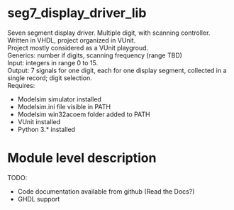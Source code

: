 # seg7_display_driver_lib
Seven segment display driver. Multiple digit, with scanning controller. Written in VHDL, project organized in VUnit.\
Project mostly considered as a VUnit playgroud.\
Generics: number if digits, scanning frequency (range TBD)\
Input: integers in range 0 to 15.\
Output: 7 signals for one digit, each for one display segment, collected in a single record; digit selection.\
Requires:
* Modelsim simulator installed
* Modelsim.ini file visible in PATH
* Modelsim win32acoem folder added to PATH
* VUnit installed
* Python 3.* installed

# Module level description

TODO:
* Code documentation available from github (Read the Docs?)
* GHDL support